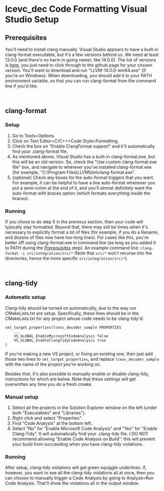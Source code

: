 # lcevc_dec Code Formatting Visual Studio Setup


## Prerequisites

You'll need to install clang manually. Visual Studio appears to have a built-in clang-format executable, but it's a few versions behind us. We need at least 13.0.0 (and there's no harm in going newer, like 14.0.0). The list of versions is [here](https://releases.llvm.org/download.html), you just need to click through to the github page for your chosen version. You'll want to download and run "LLVM-14.0.0-win64.exe" (if you're on Windows). When downloading, you should add it to your PATH environment variable, so that you can run clang-format from the command line if you'd like.


<br/>

## clang-format

### Setup
1) Go to Tools>Options.
2) Click on Text Editor>C/C++>Code Style>Formatting.
3) Check the box on "Enable ClangFormat support" and it'll automatically find your .clang-format file.
4) As mentioned above, Visual Studio has a built-in clang-format.exe, but this will be an old version. So, check the "Use custom clang-format.exe file" box, and navigate to wherever you've installed clang-format.exe (for example, "C:\Program Files\LLVM\bin\clang-format.exe".
5) (optional) Check any boxes for the auto-format triggers that you want. For example, it can be helpful to have a line auto-format whenever you put a semi-colon at the end of it, and you'll almost definitely want the auto-format with braces option (which formats everything inside the braces).

### Running
If you chose to do step 5 in the previous section, then your code will typically stay formatted. Beyond that, there may still be times when it's necessary to explicitly format a lot of files (for example, if you do a Rename, and dozens of files now have too-long lines). For cases like this, you're better off using clang-format.exe in command line (as long as you added it to PATH during the [Prerequisites](#prerequisites) step). An example command line: `clang-format -i src/integration/src/*` (Note that `src/*` won't recurse into the directories, hence the more specific `src/integration/src/*`).


<br/>

## clang-tidy

### Automatic setup

Clang-tidy should be turned on automatically, due to the way our CMakeLists.txt are setup. Specifically, these lines should be in the CMakeLists.txt for any project whose code needs to be clang-tidy'd:
```
set_target_properties(lcevc_decoder_sample PROPERTIES
    ...
    VS_GLOBAL_EnableMicrosoftCodeAnalysis false
    VS_GLOBAL_EnableClangTidyCodeAnalysis true
)
```
If you're making a new VS project, or fixing an existing one, then just add those two lines to `set_target_properties`, and replace `lcevc_decoder_sample` with the name of the project you're working on.

Besides that, it's also possible to manually enable or disable clang-tidy, instructions for which are below. Note that these settings will get overwritten any time you do a fresh cmake.

### Manual setup
1) Select all the projects in the Solution Explorer window on the left (under both "Executables" and "Libraries").
2) Right click and select "Properties".
3) Find "Code Analysis" at the bottom left.
4) Select "No" for "Enable Microsoft Code Analysis" and "Yes" for "Enable Clang-Tidy". It will automatically find your .clang-tidy file. I DO NOT recommend allowing "Enable Code Analysis on Build": this will prevent your build from succeeding when you have clang-tidy violations.

### Running
After setup, clang-tidy violations will get green squiggle underlines. If, however, you want to see all the clang-tidy violations all at once, then you can choose to manually trigger a Code Analysis by going to Analyze>Run Code Analysis. That'll show the violations all in the output window.